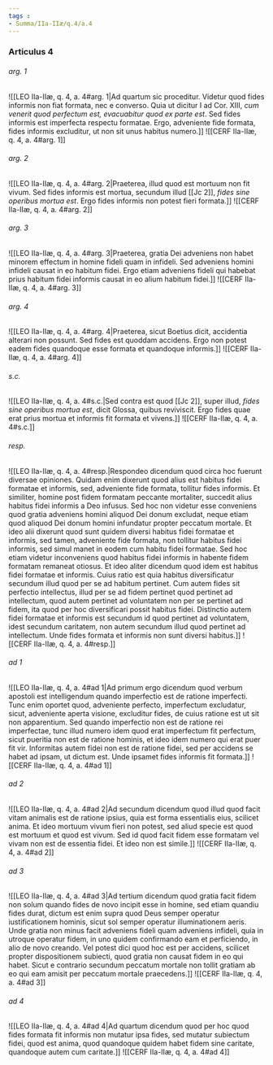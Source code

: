 ```yaml
---
tags : 
- Summa/IIa-IIæ/q.4/a.4
---
```


### Articulus 4

###### arg. 1
![[LEO IIa-IIæ, q. 4, a. 4#arg. 1|Ad quartum sic proceditur. Videtur quod fides informis non fiat formata, nec e converso. Quia ut dicitur I ad Cor. XIII, *cum venerit quod perfectum est, evacuabitur quod ex parte est*. Sed fides informis est imperfecta respectu formatae. Ergo, adveniente fide formata, fides informis excluditur, ut non sit unus habitus numero.]]
![[CERF IIa-IIæ, q. 4, a. 4#arg. 1]]

###### arg. 2
![[LEO IIa-IIæ, q. 4, a. 4#arg. 2|Praeterea, illud quod est mortuum non fit vivum. Sed fides informis est mortua, secundum illud [[Jc 2]], *fides sine operibus mortua est*. Ergo fides informis non potest fieri formata.]]
![[CERF IIa-IIæ, q. 4, a. 4#arg. 2]]

###### arg. 3
![[LEO IIa-IIæ, q. 4, a. 4#arg. 3|Praeterea, gratia Dei adveniens non habet minorem effectum in homine fideli quam in infideli. Sed adveniens homini infideli causat in eo habitum fidei. Ergo etiam adveniens fideli qui habebat prius habitum fidei informis causat in eo alium habitum fidei.]]
![[CERF IIa-IIæ, q. 4, a. 4#arg. 3]]

###### arg. 4
![[LEO IIa-IIæ, q. 4, a. 4#arg. 4|Praeterea, sicut Boetius dicit, accidentia alterari non possunt. Sed fides est quoddam accidens. Ergo non potest eadem fides quandoque esse formata et quandoque informis.]]
![[CERF IIa-IIæ, q. 4, a. 4#arg. 4]]

###### s.c.
![[LEO IIa-IIæ, q. 4, a. 4#s.c.|Sed contra est quod [[Jc 2]], super illud, *fides sine operibus mortua est*, dicit Glossa, quibus reviviscit. Ergo fides quae erat prius mortua et informis fit formata et vivens.]]
![[CERF IIa-IIæ, q. 4, a. 4#s.c.]]

###### resp.
![[LEO IIa-IIæ, q. 4, a. 4#resp.|Respondeo dicendum quod circa hoc fuerunt diversae opiniones. Quidam enim dixerunt quod alius est habitus fidei formatae et informis, sed, adveniente fide formata, tollitur fides informis. Et similiter, homine post fidem formatam peccante mortaliter, succedit alius habitus fidei informis a Deo infusus. Sed hoc non videtur esse conveniens quod gratia adveniens homini aliquod Dei donum excludat, neque etiam quod aliquod Dei donum homini infundatur propter peccatum mortale. Et ideo alii dixerunt quod sunt quidem diversi habitus fidei formatae et informis, sed tamen, adveniente fide formata, non tollitur habitus fidei informis, sed simul manet in eodem cum habitu fidei formatae. Sed hoc etiam videtur inconveniens quod habitus fidei informis in habente fidem formatam remaneat otiosus. Et ideo aliter dicendum quod idem est habitus fidei formatae et informis. Cuius ratio est quia habitus diversificatur secundum illud quod per se ad habitum pertinet. Cum autem fides sit perfectio intellectus, illud per se ad fidem pertinet quod pertinet ad intellectum, quod autem pertinet ad voluntatem non per se pertinet ad fidem, ita quod per hoc diversificari possit habitus fidei. Distinctio autem fidei formatae et informis est secundum id quod pertinet ad voluntatem, idest secundum caritatem, non autem secundum illud quod pertinet ad intellectum. Unde fides formata et informis non sunt diversi habitus.]]
![[CERF IIa-IIæ, q. 4, a. 4#resp.]]

###### ad 1
![[LEO IIa-IIæ, q. 4, a. 4#ad 1|Ad primum ergo dicendum quod verbum apostoli est intelligendum quando imperfectio est de ratione imperfecti. Tunc enim oportet quod, adveniente perfecto, imperfectum excludatur, sicut, adveniente aperta visione, excluditur fides, de cuius ratione est ut sit non apparentium. Sed quando imperfectio non est de ratione rei imperfectae, tunc illud numero idem quod erat imperfectum fit perfectum, sicut pueritia non est de ratione hominis, et ideo idem numero qui erat puer fit vir. Informitas autem fidei non est de ratione fidei, sed per accidens se habet ad ipsam, ut dictum est. Unde ipsamet fides informis fit formata.]]
![[CERF IIa-IIæ, q. 4, a. 4#ad 1]]

###### ad 2
![[LEO IIa-IIæ, q. 4, a. 4#ad 2|Ad secundum dicendum quod illud quod facit vitam animalis est de ratione ipsius, quia est forma essentialis eius, scilicet anima. Et ideo mortuum vivum fieri non potest, sed aliud specie est quod est mortuum et quod est vivum. Sed id quod facit fidem esse formatam vel vivam non est de essentia fidei. Et ideo non est simile.]]
![[CERF IIa-IIæ, q. 4, a. 4#ad 2]]

###### ad 3
![[LEO IIa-IIæ, q. 4, a. 4#ad 3|Ad tertium dicendum quod gratia facit fidem non solum quando fides de novo incipit esse in homine, sed etiam quandiu fides durat, dictum est enim supra quod Deus semper operatur iustificationem hominis, sicut sol semper operatur illuminationem aeris. Unde gratia non minus facit adveniens fideli quam adveniens infideli, quia in utroque operatur fidem, in uno quidem confirmando eam et perficiendo, in alio de novo creando. Vel potest dici quod hoc est per accidens, scilicet propter dispositionem subiecti, quod gratia non causat fidem in eo qui habet. Sicut e contrario secundum peccatum mortale non tollit gratiam ab eo qui eam amisit per peccatum mortale praecedens.]]
![[CERF IIa-IIæ, q. 4, a. 4#ad 3]]

###### ad 4
![[LEO IIa-IIæ, q. 4, a. 4#ad 4|Ad quartum dicendum quod per hoc quod fides formata fit informis non mutatur ipsa fides, sed mutatur subiectum fidei, quod est anima, quod quandoque quidem habet fidem sine caritate, quandoque autem cum caritate.]]
![[CERF IIa-IIæ, q. 4, a. 4#ad 4]]

